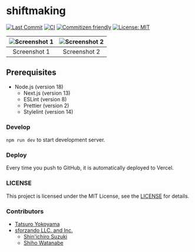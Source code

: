 # shiftmaking

<!-- Badges -->

[![Last Commit](https://img.shields.io/github/last-commit/yktt-nuane/shiftmaking)](https://github.com/yktt-nuane/shiftmaking/graphs/commit-activity)
[![CI](https://github.com/yktt-nuane/shiftmaking/actions/workflows/ci.yml/badge.svg)](https://github.com/yktt-nuane/shiftmaking/actions/workflows/ci.yml)
[![Commitizen friendly](https://img.shields.io/badge/commitizen-friendly-brightgreen.svg)](http://commitizen.github.io/cz-cli/)
[![License: MIT](https://img.shields.io/badge/License-MIT-blue.svg)](https://opensource.org/licenses/MIT)

<!-- Screenshots -->

| ![Screenshot 1](https://placehold.jp/32/3d4070/ffffff/720x480.png?text=Screenshot%201) | ![Screenshot 2](https://placehold.jp/32/703d40/ffffff/720x480.png?text=Screenshot%202) |
| :------------------------------------------------------------------------------------: | :------------------------------------------------------------------------------------: |
|                                      Screenshot 1                                      |                                      Screenshot 2                                      |

## Prerequisites

- Node.js (version 18)
  - Next.js (version 13)
  - ESLint (version 8)
  - Prettier (version 2)
  - Stylelint (version 14)

### Develop

`npm run dev` to start development server.

### Deploy

Every time you push to GitHub, it is automatically deployed to Vercel.

### LICENSE

This project is licensed under the MIT License, see the [LICENSE](./LICENSE) for details.

### Contributors

- [Tatsuro Yokoyama](https://github.com/yktt-nuane)
- [sforzando LLC. and Inc.](https://sforzando.co.jp/)
  - [Shin'ichiro Suzuki](https://github.com/shin-sforzando)
  - [Shiho Watanabe](https://github.com/shiho-sforzando)

